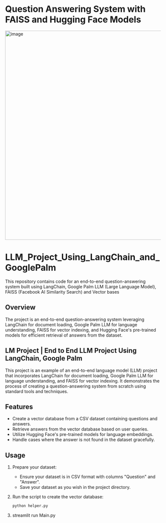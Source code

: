 # Question Answering System with FAISS and Hugging Face Models


<img width="677" alt="image" src="https://github.com/Rafael-ZP/LLM_Project_Using_LangChain_and_GooglePalm/assets/104310982/ff11ded7-eabe-4afe-b9dd-c811a8408dff">

# LLM_Project_Using_LangChain_and_GooglePalm

This repository contains code for an end-to-end question-answering system built using LangChain, Google Palm LLM (Large Language Model), FAISS (Facebook AI Similarity Search) and Vector bases

## Overview

The project is an end-to-end question-answering system leveraging LangChain for document loading, Google Palm LLM for language understanding, FAISS for vector indexing, and Hugging Face's pre-trained models for efficient retrieval of answers from the dataset.

## LM Project | End to End LLM Project Using LangChain, Google Palm

This project is an example of an end-to-end language model (LLM) project that incorporates LangChain for document loading, Google Palm LLM for language understanding, and FAISS for vector indexing. It demonstrates the process of creating a question-answering system from scratch using standard tools and techniques.



## Features

- Create a vector database from a CSV dataset containing questions and answers.
- Retrieve answers from the vector database based on user queries.
- Utilize Hugging Face's pre-trained models for language embeddings.
- Handle cases where the answer is not found in the dataset gracefully.

## Usage

1. Prepare your dataset:
   - Ensure your dataset is in CSV format with columns "Question" and "Answer".
   - Save your dataset as you wish in the project directory.

2. Run the script to create the vector database:
   ```bash
   python helper.py
3. streamlit run Main.py
